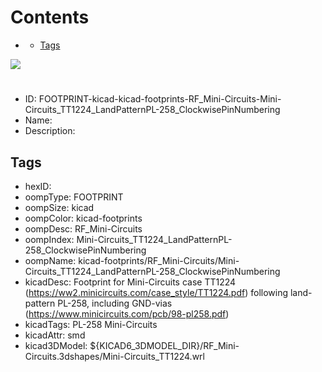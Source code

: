 



Contents
========

* [](#)
	* [Tags](#tags)
  
![][im]
# 

- ID: FOOTPRINT-kicad-kicad-footprints-RF_Mini-Circuits-Mini-Circuits_TT1224_LandPatternPL-258_ClockwisePinNumbering
- Name: 
- Description: 

## Tags

- hexID: 
- oompType: FOOTPRINT
- oompSize: kicad
- oompColor: kicad-footprints
- oompDesc: RF_Mini-Circuits
- oompIndex: Mini-Circuits_TT1224_LandPatternPL-258_ClockwisePinNumbering
- oompName: kicad-footprints/RF_Mini-Circuits/Mini-Circuits_TT1224_LandPatternPL-258_ClockwisePinNumbering
- kicadDesc: Footprint for Mini-Circuits case TT1224 (https://ww2.minicircuits.com/case_style/TT1224.pdf) following land-pattern PL-258, including GND-vias (https://www.minicircuits.com/pcb/98-pl258.pdf)
- kicadTags: PL-258 Mini-Circuits
- kicadAttr: smd
- kicad3DModel: ${KICAD6_3DMODEL_DIR}/RF_Mini-Circuits.3dshapes/Mini-Circuits_TT1224.wrl



[im]: image.png
